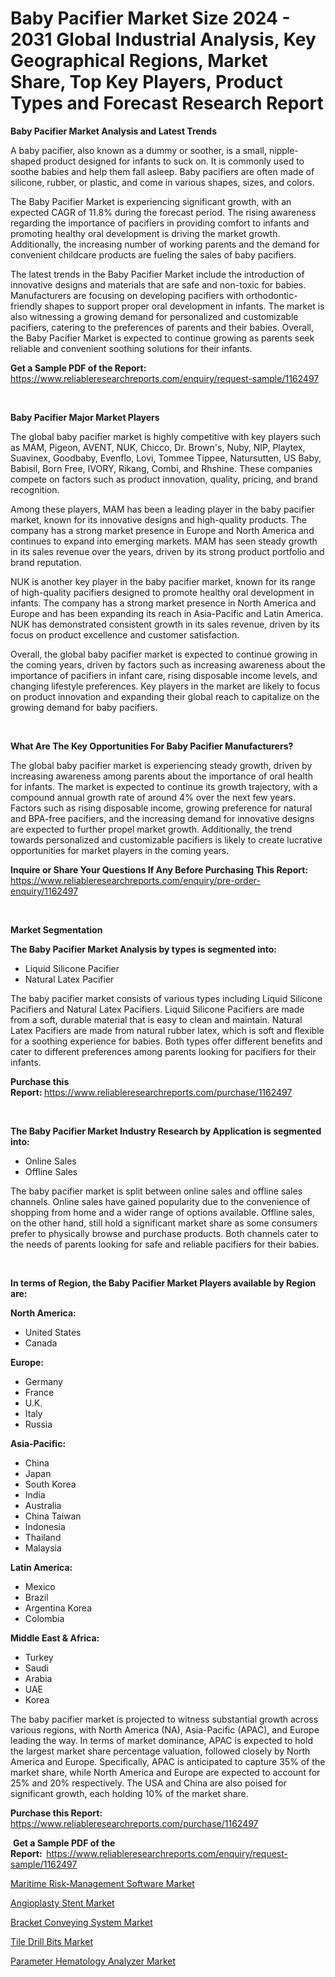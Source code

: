 <p><h1>Baby Pacifier Market Size 2024 - 2031 Global Industrial Analysis, Key Geographical Regions, Market Share, Top Key Players, Product Types and Forecast Research Report</h1></p><p><strong>Baby Pacifier Market Analysis and Latest Trends</strong></p>
<p><p>A baby pacifier, also known as a dummy or soother, is a small, nipple-shaped product designed for infants to suck on. It is commonly used to soothe babies and help them fall asleep. Baby pacifiers are often made of silicone, rubber, or plastic, and come in various shapes, sizes, and colors.</p><p>The Baby Pacifier Market is experiencing significant growth, with an expected CAGR of 11.8% during the forecast period. The rising awareness regarding the importance of pacifiers in providing comfort to infants and promoting healthy oral development is driving the market growth. Additionally, the increasing number of working parents and the demand for convenient childcare products are fueling the sales of baby pacifiers.</p><p>The latest trends in the Baby Pacifier Market include the introduction of innovative designs and materials that are safe and non-toxic for babies. Manufacturers are focusing on developing pacifiers with orthodontic-friendly shapes to support proper oral development in infants. The market is also witnessing a growing demand for personalized and customizable pacifiers, catering to the preferences of parents and their babies. Overall, the Baby Pacifier Market is expected to continue growing as parents seek reliable and convenient soothing solutions for their infants.</p></p>
<p><strong>Get a Sample PDF of the Report:&nbsp;</strong> <a href="https://www.reliableresearchreports.com/enquiry/request-sample/1162497">https://www.reliableresearchreports.com/enquiry/request-sample/1162497</a></p>
<p>&nbsp;</p>
<p><strong>Baby Pacifier Major Market Players</strong></p>
<p><p>The global baby pacifier market is highly competitive with key players such as MAM, Pigeon, AVENT, NUK, Chicco, Dr. Brown's, Nuby, NIP, Playtex, Suavinex, Goodbaby, Evenflo, Lovi, Tommee Tippee, Natursutten, US Baby, Babisil, Born Free, IVORY, Rikang, Combi, and Rhshine. These companies compete on factors such as product innovation, quality, pricing, and brand recognition.</p><p>Among these players, MAM has been a leading player in the baby pacifier market, known for its innovative designs and high-quality products. The company has a strong market presence in Europe and North America and continues to expand into emerging markets. MAM has seen steady growth in its sales revenue over the years, driven by its strong product portfolio and brand reputation.</p><p>NUK is another key player in the baby pacifier market, known for its range of high-quality pacifiers designed to promote healthy oral development in infants. The company has a strong market presence in North America and Europe and has been expanding its reach in Asia-Pacific and Latin America. NUK has demonstrated consistent growth in its sales revenue, driven by its focus on product excellence and customer satisfaction.</p><p>Overall, the global baby pacifier market is expected to continue growing in the coming years, driven by factors such as increasing awareness about the importance of pacifiers in infant care, rising disposable income levels, and changing lifestyle preferences. Key players in the market are likely to focus on product innovation and expanding their global reach to capitalize on the growing demand for baby pacifiers.</p></p>
<p>&nbsp;</p>
<p><strong>What Are The Key Opportunities For Baby Pacifier Manufacturers?</strong></p>
<p><p>The global baby pacifier market is experiencing steady growth, driven by increasing awareness among parents about the importance of oral health for infants. The market is expected to continue its growth trajectory, with a compound annual growth rate of around 4% over the next few years. Factors such as rising disposable income, growing preference for natural and BPA-free pacifiers, and the increasing demand for innovative designs are expected to further propel market growth. Additionally, the trend towards personalized and customizable pacifiers is likely to create lucrative opportunities for market players in the coming years.</p></p>
<p><strong>Inquire or Share Your Questions If Any Before Purchasing This Report:</strong> <a href="https://www.reliableresearchreports.com/enquiry/pre-order-enquiry/1162497">https://www.reliableresearchreports.com/enquiry/pre-order-enquiry/1162497</a></p>
<p>&nbsp;</p>
<p><strong>Market Segmentation</strong></p>
<p><strong>The Baby Pacifier Market Analysis by types is segmented into:</strong></p>
<p><ul><li>Liquid Silicone Pacifier</li><li>Natural Latex Pacifier</li></ul></p>
<p><p>The baby pacifier market consists of various types including Liquid Silicone Pacifiers and Natural Latex Pacifiers. Liquid Silicone Pacifiers are made from a soft, durable material that is easy to clean and maintain. Natural Latex Pacifiers are made from natural rubber latex, which is soft and flexible for a soothing experience for babies. Both types offer different benefits and cater to different preferences among parents looking for pacifiers for their infants.</p></p>
<p><strong>Purchase this Report:&nbsp;</strong><a href="https://www.reliableresearchreports.com/purchase/1162497">https://www.reliableresearchreports.com/purchase/1162497</a></p>
<p>&nbsp;</p>
<p><strong>The Baby Pacifier Market Industry Research by Application is segmented into:</strong></p>
<p><ul><li>Online Sales</li><li>Offline Sales</li></ul></p>
<p><p>The baby pacifier market is split between online sales and offline sales channels. Online sales have gained popularity due to the convenience of shopping from home and a wider range of options available. Offline sales, on the other hand, still hold a significant market share as some consumers prefer to physically browse and purchase products. Both channels cater to the needs of parents looking for safe and reliable pacifiers for their babies.</p></p>
<p>&nbsp;</p>
<p><strong>In terms of Region, the Baby Pacifier Market Players available by Region are:</strong></p>
<p>
    <p> <strong> North America: </strong>
        <ul>
            <li>United States</li>
            <li>Canada</li>
        </ul>
        </p> 
    <p> <strong> Europe: </strong>
        <ul>
            <li>Germany</li>
            <li>France</li>
            <li>U.K.</li>
            <li>Italy</li>
            <li>Russia</li>
        </ul>
        </p> 
    <p> <strong> Asia-Pacific: </strong>
        <ul>
            <li>China</li>
            <li>Japan</li>
            <li>South Korea</li>
            <li>India</li>
            <li>Australia</li>
            <li>China Taiwan</li>
            <li>Indonesia</li>
            <li>Thailand</li>
            <li>Malaysia</li>
        </ul>
        </p> 
    <p> <strong> Latin America: </strong>
        <ul>
            <li>Mexico</li>
            <li>Brazil</li>
            <li>Argentina Korea</li>
            <li>Colombia</li>
        </ul>
        </p> 
    <p> <strong> Middle East & Africa: </strong>
        <ul>
            <li>Turkey</li>
            <li>Saudi</li>
            <li>Arabia</li>
            <li>UAE</li>
            <li>Korea</li>
        </ul>
    </p>
    </p>
<p><p>The baby pacifier market is projected to witness substantial growth across various regions, with North America (NA), Asia-Pacific (APAC), and Europe leading the way. In terms of market dominance, APAC is expected to hold the largest market share percentage valuation, followed closely by North America and Europe. Specifically, APAC is anticipated to capture 35% of the market share, while North America and Europe are expected to account for 25% and 20% respectively. The USA and China are also poised for significant growth, each holding 10% of the market share.</p></p>
<p><strong>Purchase this Report: </strong><a href="https://www.reliableresearchreports.com/purchase/1162497">https://www.reliableresearchreports.com/purchase/1162497</a></p>
<p>&nbsp;<strong>Get a Sample PDF of the Report:&nbsp;&nbsp;</strong><a href="https://www.reliableresearchreports.com/enquiry/request-sample/1162497">https://www.reliableresearchreports.com/enquiry/request-sample/1162497</a></p>
<p><strong></strong></p>
<p><p><a href="https://github.com/ashepherd82/Market-Research-Report-List-3/blob/main/maritime-risk-management-software-market.md">Maritime Risk-Management Software Market</a></p><p><a href="https://issuu.com/reportprime-2/docs/angioplasty-stent-market-size-2030.pptx">Angioplasty Stent Market</a></p><p><a href="https://issuu.com/reportprime-2/docs/bracket-conveying-system-market-size-2030.pptx">Bracket Conveying System Market</a></p><p><a href="https://medium.com/p/2e18645b8897/edit">Tile Drill Bits Market</a></p><p><a href="https://medium.com/p/fa3ca7e02239/edit">Parameter Hematology Analyzer Market</a></p></p>